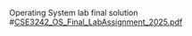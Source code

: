 Operating System lab final solution
#[CSE3242_OS_Final_LabAssignment_2025.pdf](https://github.com/user-attachments/files/21204715/CSE3242_OS_Final_LabAssignment_2025.pdf)
